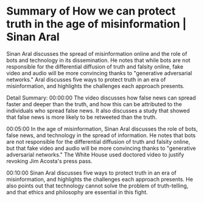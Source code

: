 # Summary of How we can protect truth in the age of misinformation | Sinan Aral

Sinan Aral discusses the spread of misinformation online and the role of bots and technology in its dissemination. He notes that while bots are not responsible for the differential diffusion of truth and falsity online, fake video and audio will be more convincing thanks to "generative adversarial networks." Aral discusses five ways to protect truth in an era of misinformation, and highlights the challenges each approach presents.

Detail Summary: 
00:00:00
The video discusses how false news can spread faster and deeper than the truth, and how this can be attributed to the individuals who spread false news. It also discusses a study that showed that false news is more likely to be retweeted than the truth.

00:05:00
In the age of misinformation, Sinan Aral discusses the role of bots, false news, and technology in the spread of information. He notes that bots are not responsible for the differential diffusion of truth and falsity online, but that fake video and audio will be more convincing thanks to "generative adversarial networks." The White House used doctored video to justify revoking Jim Acosta's press pass.

00:10:00
Sinan Aral discusses five ways to protect truth in an era of misinformation, and highlights the challenges each approach presents. He also points out that technology cannot solve the problem of truth-telling, and that ethics and philosophy are essential in this fight.

